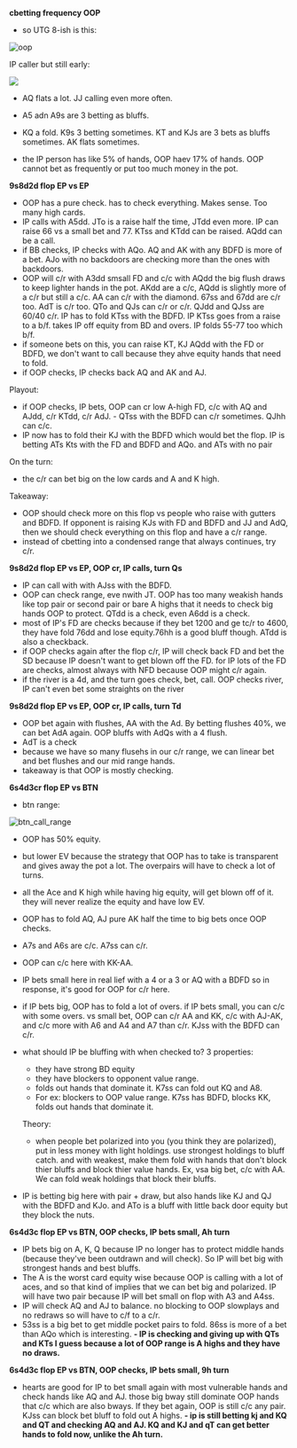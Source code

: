 **cbetting frequency OOP**
- so UTG 8-ish is this:

![oop](OOP_8.png)

IP caller but still early:

![](IP_early.png)

- AQ flats a lot. JJ calling even more often.
- A5 adn A9s are 3 betting as bluffs.
- KQ a fold. K9s 3 betting sometimes. KT and KJs are 3 bets as bluffs sometimes. AK flats sometimes.

- the IP person has like 5% of hands, OOP haev 17% of hands. OOP cannot bet as frequently or put too much money in the pot.

**9s8d2d flop EP vs EP**
- OOP has a pure check. has to check everything. Makes sense. Too many high cards.
- IP calls with A5dd. JTo is a raise half the time, JTdd even more. IP can raise 66 vs a small bet and 77. KTss and KTdd can be raised. AQdd can be a call.
- if BB checks, IP checks with AQo. AQ and AK with any BDFD is more of a bet. AJo with no backdoors are checking more than the ones with backdoors.
- OOP will c/r with A3dd smsall FD and c/c with AQdd the big flush draws to keep lighter hands in the pot. AKdd are a c/c, AQdd is slightly more of a c/r but still a c/c. AA can c/r with the diamond. 67ss and 67dd are c/r too. AdT is c/r too. QTo and QJs can c/r or c/r. QJdd and QJss are 60/40 c/r. IP has to fold KTss with the BDFD. IP KTss goes from a raise to a b/f. takes IP off equity from BD and overs. IP folds 55-77 too which b/f.
- if someone bets on this, you can raise KT, KJ AQdd with the FD or BDFD, we don't want to call because they ahve equity hands that need to fold.
- if OOP checks, IP checks back AQ and AK and AJ.

Playout:
- if OOP checks, IP bets, OOP can cr low A-high FD, c/c with AQ and AJdd, c/r KTdd, c/r AdJ. - QTss with the BDFD can c/r sometimes. QJhh can c/c.
- IP now has to fold their KJ with the BDFD which would bet the flop. IP is betting  ATs Kts with the FD and BDFD and AQo. and ATs with no pair

On the turn:
- the c/r can bet big on the low cards and A and K high.

Takeaway:
- OOP should check more on this flop vs people who raise with gutters and BDFD. If opponent is raising KJs with FD and BDFD and JJ and AdQ, then we should check everything on this flop and have a c/r range.
- instead of cbetting into a condensed range that always continues, try c/r.


**9s8d2d flop EP vs EP, OOP cr, IP calls, turn Qs**
- IP can call with with AJss with the BDFD.
- OOP can check range, eve nwith JT. OOP has too many weakish hands like top pair or second pair or bare A highs that it needs to check big hands OOP to protect. QTdd is a check,  even A6dd is a check.
- most of IP's FD are checks because if they bet 1200 and ge tc/r to 4600, they have fold 76dd and lose equity.76hh is a good bluff though. ATdd is also a checkback.
- if OOP checks again after the flop c/r, IP will check back FD and bet the SD because IP doesn't want to get blown off the FD. for IP lots of the FD are checks, almost always with NFD because OOP might c/r again.
- if the river is a 4d, and the turn goes check, bet, call. OOP checks river, IP can't even bet some straights on the river


**9s8d2d flop EP vs EP, OOP cr, IP calls, turn Td**
- OOP bet again with flushes, AA with the Ad. By betting flushes 40%, we can bet AdA again. OOP bluffs with AdQs with a 4 flush.
- AdT is a check
- because we have so many flusehs in our c/r range, we can linear bet and bet flushes and our mid range hands.
- takeaway is that OOP is mostly checking.

**6s4d3cr flop EP vs BTN**
- btn range:

![btn_call_range](btn_call_range.png)

- OOP has 50% equity.
- but lower EV because the strategy that OOP has to take is transparent and gives away the pot a lot. The overpairs will have to check a lot of turns.
- all the Ace and K high while having hig equity, will get blown off of it. they will never realize the equity and have low EV.

- OOP has to fold AQ, AJ pure AK half the time to big bets once OOP checks.
- A7s and A6s are c/c. A7ss can c/r.
- OOP can c/c here with KK-AA.
- IP bets small here in real lief with a 4 or a 3 or AQ with a BDFD so in response, it's good for OOP for c/r here.
- if IP bets big, OOP has to fold a lot of overs. if IP bets small, you can c/c with some overs. vs small bet, OOP can c/r AA and KK, c/c with AJ-AK, and c/c more with A6 and A4 and A7 than c/r. KJss with the BDFD can c/r.
- what should IP be bluffing with when checked to? 3 properties:
  - they have strong BD equity
  - they have blockers to opponent value range.
  - folds out hands that dominate it. K7ss can fold out KQ and A8.
  - For ex: blockers to OOP value range. K7ss has BDFD, blocks KK, folds out hands that dominate it.

  Theory:
  - when people bet polarized into you (you think they are polarized), put in
  less money with light holdings. use strongest holdings to bluff catch. and with weakest, make them fold with hands that don't block thier bluffs and block thier value hands. Ex, vsa big bet, c/c with AA. We can fold weak holdings that block their bluffs.

- IP is betting big here with pair + draw, but also hands like KJ and QJ with the BDFD and KJo. and ATo is a bluff with little back door equity but they block the nuts.


**6s4d3c flop EP vs BTN, OOP checks, IP bets small, Ah turn**
- IP bets big on A, K, Q because IP no longer has to protect middle hands (because they've been outdrawn and will check). So IP will bet big with strongest hands and best bluffs.
- The A is the worst card equity wise because OOP is calling with a lot of aces, and so that kind of implies that we can bet big and polarized. IP will have two pair because IP will bet small on flop with A3 and A4ss.
- IP will check AQ and AJ to balance. no blocking to OOP slowplays and no redraws so will have to c/f to a c/r.
- 53ss is a big bet to get middle pocket pairs to fold. 86ss is more of a bet than AQo which is interesting.
**- IP is checking and giving up with QTs and KTs I guess because a lot of OOP range is A highs and they have no draws.**


**6s4d3c flop EP vs BTN, OOP checks, IP bets small, 9h turn**
- hearts are good for IP to bet small again with most vulnerable hands and check hands like AQ and AJ. those big bway still dominate OOP hands that c/c which are also bways. If they bet again, OOP is still c/c any pair. KJss can block bet bluff to fold out A highs.
**- ip is still betting kj and KQ and QT and checking AQ and AJ. KQ and KJ and qT can get better hands to fold now, unlike the Ah turn.**